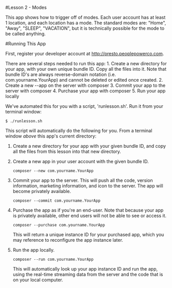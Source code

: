 #Lesson 2 - Modes

This app shows how to trigger off of modes. Each user account has at least 1 location, and each location has a mode. The standard modes are: "Home", "Away", "SLEEP", "VACATION", but it is technically possible for the mode to be called anything.

#Running This App

 First, register your developer account at http://presto.peoplepowerco.com.
 
 There are several steps needed to run this app:
    1. Create a new directory for your app, with your own unique bundle ID. Copy all the files into it. Note that bundle ID's are always reverse-domain notation (i.e. com.yourname.YourApp) and cannot be deleted or edited once created.
    2. Create a new --app on the server with composer
    3. Commit your app to the server with composer
    4. Purchase your app with composer
    5. Run your app locally

 We've automated this for you with a script, 'runlesson.sh'. Run it from your terminal window:
 
   `$ ./runlesson.sh`

 This script will automatically do the following for you. From a terminal window *above* this app's current directory:
 
 1. Create a new directory for your app with your given bundle ID, and copy all the files from this lesson into that new directory.

 
 2. Create a new app in your user account with the given bundle ID.
    
    `composer --new com.yourname.YourApp`
    
 
 3. Commit your app to the server. This will push all the code, version information, marketing information, and icon to the server. The app will become privately available.

    `composer --commit com.yourname.YourApp`

 4. Purchase the app as if you're an end-user. Note that because your app is privately available, other end users will not be able to see or access it.

    `composer --purchase com.yourname.YourApp`
 
    This will return a unique instance ID for your purchased app, which you may reference to reconfigure the app instance later.
    
 5. Run the app locally.
    
    `composer --run com.yourname.YourApp`
    
    This will automatically look up your app instance ID and run the app, using the real-time streaming data from the server and the code that is on your local computer.
